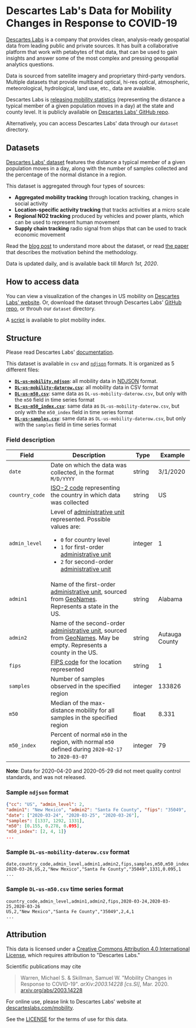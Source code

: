# Descartes Lab's Data for Mobility Changes in Response to COVID-19

[Descartes Labs](https://descarteslabs.com/) is a company that provides clean, analysis-ready geospatial data from leading public and private sources. It has built a collaborative platform that work with petabytes of that data, that can be used to gain insights and answer some of the most complex and pressing geospatial analytics questions.

Data is sourced from satellite imagery and proprietary third-party vendors. Multiple datasets that provide multiband optical, hi-res optical, atmospheric, meteorological, hydrological, land use, etc., data are avaialble.

Descartes Labs is [releasing mobility statistics](https://www.descarteslabs.com/mobility/) (representing the distance a typical member of a given
population moves in a day) at the state and county level. It is publicly available on [Descartes Labs' GitHub repo](https://github.com/descarteslabs/DL-COVID-19).

Alternatively, you can access Descartes Labs' data through our `dataset` directory.


## Datasets

[Descartes Labs' dataset](https://github.com/descarteslabs/DL-COVID-19) features the distance a typical member of a given population moves in a day, along with the number of samples collected and the percentage of the normal distance in a region.

This dataset is aggregated through four types of sources: 
- **Aggregated mobility tracking** through location tracking, changes in social activity
- **Location-specific activity tracking** that tracks activities at a micro scale
- **Regional NO2 tracking** produced by vehicles and power plants, which can be used to represent human movement
- **Supply chain tracking** radio signal from ships that can be used to track economic movement

Read the [blog post](https://medium.com/descarteslabs-team/covid-19-the-road-to-economic-and-social-recovery-6638866e3e4c) to understand more about the dataset, or read [the paper](https://arxiv.org/pdf/2003.14228.pdf) that describes the motivation behind the methodology.

Data is updated daily, and is available back till _March 1st, 2020_.


## How to access data

You can view a visualization of the changes in US mobility on [Descartes Labs' website](https://www.descarteslabs.com/mobility/). Or, download the dataset through Descartes Labs' [GitHub repo](https://github.com/descarteslabs/DL-COVID-19), or throuh our `dataset` directory.

A [script](https://github.com/descarteslabs/DL-COVID-19/tree/master/scripts) is available to plot mobility index.


## Structure

Please read Descartes Labs' [documentation](https://github.com/descarteslabs/DL-COVID-19/blob/master/README.md).

This dataset is available in `csv` and [`ndjson`](https://github.com/ndjson/ndjson-spec) formats. It is organized as 5 different files:

- [**`DL-us-mobility.ndjson`**](https://github.com/descarteslabs/DL-COVID-19/blob/master/DL-us-mobility.ndjson): all mobility data in [NDJSON](https://github.com/ndjson/ndjson-spec) format.
- [**`DL-us-mobility-daterow.csv`**](https://github.com/descarteslabs/DL-COVID-19/blob/master/DL-us-mobility-daterow.csv): all mobility data in CSV format
- [**`DL-us-m50.csv`**](https://github.com/descarteslabs/DL-COVID-19/blob/master/DL-us-m50.csv): same data as `DL-us-mobility-daterow.csv`, but only with the `m50` field in time series format
- [**`DL-us-m50_index.csv`**](https://github.com/descarteslabs/DL-COVID-19/blob/master/DL-us-m50_index.csv): same data as `DL-us-mobility-daterow.csv`, but only with the `m50_index` field in time series format
- [**`DL-us-samples.csv`**](https://github.com/descarteslabs/DL-COVID-19/blob/master/DL-us-samples.csv): same data as `DL-us-mobility-daterow.csv`, but only with the `samples` field in time series format


### Field description

| Field | Description | Type | Example |
|-|-|-|-|
| `date` | Date on which the data was collected, in the format `M/D/YYYY` | string | 3/1/2020 |
| `country_code` | [ISO-2 code](https://en.wikipedia.org/wiki/ISO_3166-1_alpha-2) representing the country in which data was collected | string | US |
| `admin_level` | Level of [administrative unit] represented. Possible values are: <ul><li>`0` for country level</li><li>`1` for first-order [administrative unit]</li><li>`2` for second-order [administrative unit]</li></ul> | integer | 1 |
| `admin1` | Name of the first-order [administrative unit], sourced from [GeoNames]. Represents a state in the US. | string | Alabama |
| `admin2` | Name of the second-order [administrative unit], sourced from [GeoNames]. May be empty. Represents a county in the US. | string | Autauga County |
| `fips` | [FIPS code](https://www.census.gov/quickfacts/fact/note/US/fips) for the location represented | string | 1 |
| `samples` | Number of samples observed in the specified region | integer | 133826 |
| `m50` | Median of the max-distance mobility for all samples in the specified region | float | 8.331 |
| `m50_index` | Percent of normal `m50` in the region, with normal `m50` defined during `2020-02-17` to `2020-03-07` | integer | 79 |

**Note**: Data for 2020-04-20 and 2020-05-29 did not meet quality control standards, and was not released.


[administrative unit]: https://en.wikipedia.org/wiki/Administrative_division#:~:text=For%20clarity%20and%20convenience%20the,or%20%22second%20administrative%20level%22.
[GeoNames]: https://www.geonames.org/


### Sample `ndjson` format

```json
{"cc": "US", "admin_level": 2, 
"admin1": "New Mexico", "admin2": "Santa Fe County", "fips": "35049", 
"date": ["2020-03-24", "2020-03-25", "2020-03-26"], 
"samples": [1337, 1292, 1331], 
"m50": [0.155, 0.278, 0.095], 
"m50_index": [2, 4, 1]}
...
```

### Sample `DL-us-mobility-daterow.csv` format

```csv
date,country_code,admin_level,admin1,admin2,fips,samples,m50,m50_index
2020-03-26,US,2,"New Mexico","Santa Fe County","35049",1331,0.095,1
...
```

### Sample `DL-us-m50.csv` time series format

```csv
country_code,admin_level,admin1,admin2,fips,2020-03-24,2020-03-25,2020-03-26
US,2,"New Mexico","Santa Fe County","35049",2,4,1
...
```


## Attribution

This data is licensed under a [Creative Commons Attribution 4.0
International License](https://creativecommons.org/licenses/by/4.0/), which requires attribution to "Descartes
Labs."  

Scientific publications may cite

> Warren, Michael S. & Skillman, Samuel W. "Mobility Changes in Response to COVID-19". _arXiv:2003.14228 [cs.SI]_, Mar. 2020. [arxiv.org/abs/2003.14228](https://arxiv.org/abs/2003.14228)

For online use, please link to Descartes Labs' website at
[descarteslabs.com/mobility](https://descarteslabs.com/mobility/).

See the [LICENSE](https://github.com/descarteslabs/DL-COVID-19/blob/master/LICENSE) for the terms of use for this data.
